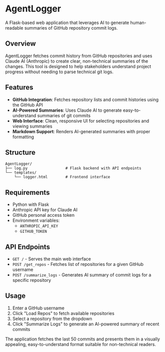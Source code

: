 # AgentLogger

A Flask-based web application that leverages AI to generate human-readable summaries of GitHub repository commit logs.

## Overview

AgentLogger fetches commit history from GitHub repositories and uses Claude AI (Anthropic) to create clear, non-technical summaries of the changes. This tool is designed to help stakeholders understand project progress without needing to parse technical git logs.

## Features

- **GitHub Integration**: Fetches repository lists and commit histories using the GitHub API
- **AI-Powered Summaries**: Uses Claude AI to generate easy-to-understand summaries of git commits
- **Web Interface**: Clean, responsive UI for selecting repositories and viewing summaries
- **Markdown Support**: Renders AI-generated summaries with proper formatting

## Structure

```
AgentLogger/
├── log.py                 # Flask backend with API endpoints
└── templates/
    └── logger.html        # Frontend interface
```

## Requirements

- Python with Flask
- Anthropic API key for Claude AI
- GitHub personal access token
- Environment variables:
  - `ANTHROPIC_API_KEY`
  - `GITHUB_TOKEN`

## API Endpoints

- `GET /` - Serves the main web interface
- `POST /get_repos` - Fetches list of repositories for a given GitHub username
- `POST /summarize_logs` - Generates AI summary of commit logs for a specific repository

## Usage

1. Enter a GitHub username
2. Click "Load Repos" to fetch available repositories
3. Select a repository from the dropdown
4. Click "Summarize Logs" to generate an AI-powered summary of recent commits

The application fetches the last 50 commits and presents them in a visually appealing, easy-to-understand format suitable for non-technical readers.
